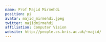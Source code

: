 ```yaml
---
name: Prof Majid Mirmehdi
position: pi
avatar: majid_mirmehdi.jpeg
twitter: majidmirmehdi
affiliation: Computer Vision
website: http://people.cs.bris.ac.uk/~majid/
---
```

